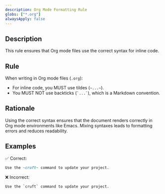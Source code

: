 ```yaml
---
description: Org Mode Formatting Rule
globs: ["*.org"]
alwaysApply: false
---
```

## Description
This rule ensures that Org mode files use the correct syntax for inline code.

## Rule
When writing in Org mode files (`.org`):
- For inline code, you MUST use tildes (`~...~`).
- You MUST NOT use backticks (`` `...` ``), which is a Markdown convention.

## Rationale
Using the correct syntax ensures that the document renders correctly in Org mode environments like Emacs. Mixing syntaxes leads to formatting errors and reduces readability.

## Examples
✅ Correct:
```org
Use the ~cruft~ command to update your project.
```

❌ Incorrect:
```org
Use the `cruft` command to update your project.
```
